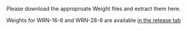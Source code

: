 Please download the approproate Weight files and extract them here.

Weights for WRN-16-8 and WRN-28-8 are available [in the release tab](https://github.com/titu1994/Wide-Residual-Networks/releases)